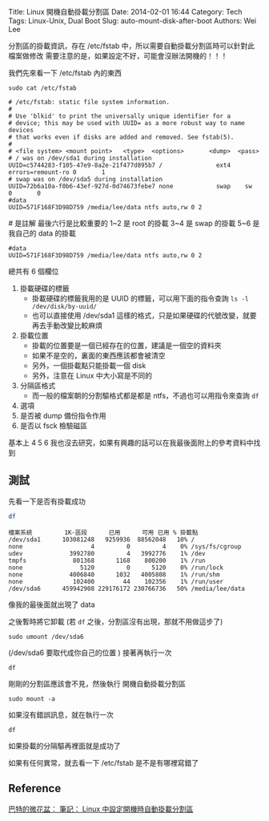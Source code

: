 Title: Linux 開機自動掛載分割區
Date: 2014-02-01 16:44
Category: Tech
Tags: Linux-Unix, Dual Boot
Slug: auto-mount-disk-after-boot
Authors: Wei Lee

分割區的掛載資訊，存在 /etc/fstab 中，所以需要自動掛載分割區時可以針對此檔案做修改
需要注意的是，如果設定不好，可能會沒辦法開機的！！！

<!--more-->

我們先來看一下 /etc/fstab 內的東西

```shell
sudo cat /etc/fstab
```

```text
# /etc/fstab: static file system information.
#
# Use 'blkid' to print the universally unique identifier for a
# device; this may be used with UUID= as a more robust way to name devices
# that works even if disks are added and removed. See fstab(5).
#
# <file system> <mount point>   <type>  <options>       <dump>  <pass>
# / was on /dev/sda1 during installation
UUID=c5744283-f105-47e9-8a2e-21f477d895b7 /               ext4    errors=remount-ro 0       1
# swap was on /dev/sda5 during installation
UUID=72b6a10a-f0b6-43ef-927d-0d74673febe7 none            swap    sw              0       0
#data
UUID=571F168F3D98D759 /media/lee/data ntfs auto,rw 0 2
```

\# 是註解
最後六行是比較重要的
1~2 是 root 的掛載
3~4 是 swap 的掛載
5~6 是我自己的 data 的掛載

```text
#data
UUID=571F168F3D98D759 /media/lee/data ntfs auto,rw 0 2
```

總共有 6 個欄位

1. 掛載硬碟的標籤
    - 掛載硬碟的標籤我用的是 UUID 的標籤，可以用下面的指令查詢
    `ls -l /dev/disk/by-uuid/`
    - 也可以直接使用 /dev/sda1 這樣的格式，只是如果硬碟的代號改變，就要再去手動改變比較麻煩
2. 掛載位置
    - 掛載的位置要是一個已經存在的位置，建議是一個空的資料夾
    - 如果不是空的，裏面的東西應該都會被清空
    - 另外，一個掛載點只能掛載一個 disk
    - 另外，注意在 Linux 中大小寫是不同的
3. 分隔區格式
    - 而一般的檔案朝的分割驅格式都是都是 ntfs，不過也可以用指令來查詢
    `df`
4. 選項
5. 是否被 dump 備份指令作用
6. 是否以 fsck 檢驗磁區

基本上 4 5 6 我也沒去研究，如果有興趣的話可以在我最後面附上的參考資料中找到

## 測試

先看一下是否有掛載成功

```sh
df
```

```text
檔案系統         1K-區段      已用      可用 已用 % 掛載點
/dev/sda1      103081248   9259936  88562048   10% /
none                   4         0         4    0% /sys/fs/cgroup
udev             3992780         4   3992776    1% /dev
tmpfs             801368      1168    800200    1% /run
none                5120         0      5120    0% /run/lock
none             4006840      1032   4005808    1% /run/shm
none              102400        44    102356    1% /run/user
/dev/sda6      459942908 229176172 230766736   50% /media/lee/data
```

像我的最後面就出現了 data

之後暫時將它卸載 (若 `df` 之後，分割區沒有出現，那就不用做這步了)

```shell
sudo umount /dev/sda6
```

(/dev/sda6 要取代成你自己的位置 )
接著再執行一次

```shell
df
```

剛剛的分割區應該會不見，然後執行
開機自動掛載分割區

```shell
sudo mount -a
```

如果沒有錯誤訊息，就在執行一次

```shell
df
```

如果掛載的分隔驅再裡面就是成功了

如果有任何異常，就去看一下 /etc/fstab 是不是有哪裡寫錯了

## Reference

[巴特的微花盆： 筆記： Linux 中設定開機時自動掛載分割區](http://255121.blogspot.tw/2010/05/linux.html)
